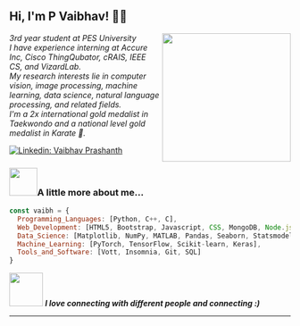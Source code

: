 <h2> Hi, I'm P Vaibhav! 👨‍💻 </h2>
<img align='right' src="https://media.giphy.com/media/qgQUggAC3Pfv687qPC/giphy.gif" width="230">
<p><em>3rd year student at PES University</br> 
I have experience interning at Accure Inc, Cisco ThingQubator, cRAIS, IEEE CS, and VizardLab.</br> 
My research interests lie in computer vision, image processing, machine learning, data science, natural language processing, and related fields.</br> 
I'm a 2x international gold medalist in Taekwondo and a national level gold medalist in Karate 🥋.</br> 
</em></p>

[![Linkedin: Vaibhav Prashanth](https://img.shields.io/badge/-vaibhavprashanth-blue?style=flat-square&logo=Linkedin&logoColor=white&link=https://www.linkedin.com/in/vaibhav-prashanth-2a33731b1/https://www.linkedin.com/in/thaianebraga/)](https://www.linkedin.com/in/vaibhav-prashanth-2a33731b1/)


### <img src="https://media.giphy.com/media/VgCDAzcKvsR6OM0uWg/giphy.gif" width="50">A little more about me...

```javascript
const vaibh = {
  Programming_Languages: [Python, C++, C],
  Web_Development: [HTML5, Bootstrap, Javascript, CSS, MongoDB, Node.js, React.js, Expressjs, Aframe, AR.js, Flask],
  Data_Science: [Matplotlib, NumPy, MATLAB, Pandas, Seaborn, Statsmodels.api],
  Machine_Learning: [PyTorch, TensorFlow, Scikit-learn, Keras],
  Tools_and_Software: [Vott, Insomnia, Git, SQL]
}
```

<img src="https://media.giphy.com/media/LnQjpWaON8nhr21vNW/giphy.gif" width="60"> <em><b>I love connecting with different people and connecting :)</em>

---
